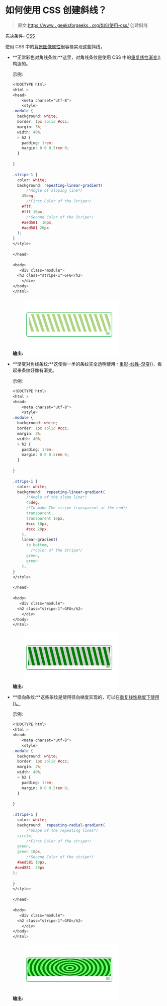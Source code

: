 # 如何使用 CSS 创建斜线？

> 原文:[https://www . geeksforgeeks . org/如何使用-css/](https://www.geeksforgeeks.org/how-to-create-sloping-lines-using-css/) 创建斜线

先决条件- [CSS](https://www.geeksforgeeks.org/css-tutorials/)

使用 CSS 中的[背景图像属性](https://www.geeksforgeeks.org/css-background-image-property/)很容易实现这些斜线，

*   **正常彩色对角线条纹:**这里，对角线条纹是使用 CSS 中的[重复线性渐变()](https://www.geeksforgeeks.org/css-repeating-linear-gradient-function/)构造的。

    示例:

    ```css
    <!DOCTYPE html>
    <html >
    <head>
        <meta charset="utf-8">
        <style> 
    .module {
      background: white;
      border: 1px solid #ccc;
      margin: 3%;
      width: 40%;
      > h2 {
        padding: 1rem;
        margin: 0 0 0.5rem 0;
      }

    }

    .stripe-1 {
      color: white;
      background: repeating-linear-gradient(
          /*Angle of sloping line*/
        45deg,
          /*First Color of the Stripe*/
        #fff,
        #fff 10px,
          /*Second Color of the Stripe*/
        #aed581  10px,
        #aed581 20px
      );
    }
    </style>

    </head>

    <body>
       <div class="module">
      <h2 class="stripe-1">GFG</h2>
        </div>
    </body>
    </html>
    ```

    **输出:**
    ![](img/a396ff957761bfbec65a6869972c3e1e.png)

*   **渐变对角线条纹:**这使得一半的条纹完全透明使用 r [重影-线性-渐变()](https://www.geeksforgeeks.org/css-repeating-linear-gradient-function/)，看起来条纹好像有渐变。

    示例:

    ```css
    <!DOCTYPE html>
    <html >
    <head>
        <meta charset="utf-8">
        <style> 
    .module {
      background: white;
      border: 1px solid #ccc;
      margin: 3%;
      width: 40%;
      > h2 {
        padding: 1rem;
        margin: 0 0 0.5rem 0;
      }

    }

    .stripe-1 {
      color: white;
      background:  repeating-linear-gradient(
          /*Angle of the slope line*/
          45deg,
          /*To make The stripe transparent at the end*/
          transparent,
          transparent 10px,
          #ccc 10px,
          #ccc 20px
        ),
        linear-gradient(
          to bottom,
            /*Color of the Stripe*/
          green,
          green
        );
    }
    </style>

    </head>

    <body>
       <div class="module">
      <h2 class="stripe-1">GFG</h2>
        </div>
    </body>
    </html>
    ```

    **输出:**
    ![](img/aeec3d5dbe06283cd369ebf0ecc2599e.png)

*   **径向条纹:**这些条纹是使用径向梯度实现的，可以在[重复线性梯度下使用()。](https://www.geeksforgeeks.org/css-repeating-linear-gradient-function/)

    示例:

    ```css
    <!DOCTYPE html>
    <html >
    <head>
        <meta charset="utf-8">
        <style> 
    .module {
      background: white;
      border: 1px solid #ccc;
      margin: 3%;
      width: 40%;
      > h2 {
        padding: 1rem;
        margin: 0 0 0.5rem 0;
      }

    }

    .stripe-1 {
      color: white;
      background:  repeating-radial-gradient(
          /*Shape of the repeating lines*/
      circle,
          /*First Color of the stripe*/
      green,
      green 10px,
          /*Second Color of the stripe*/
      #aed581 10px, 
     #aed581  20px
    );

    }
    </style>

    </head>

    <body>
       <div class="module">
      <h2 class="stripe-1">GFG</h2>
        </div>
    </body>
    </html>
    ```

    **输出:**
    ![](img/97c8ec7490c9815cb94ded814575a2c7.png)